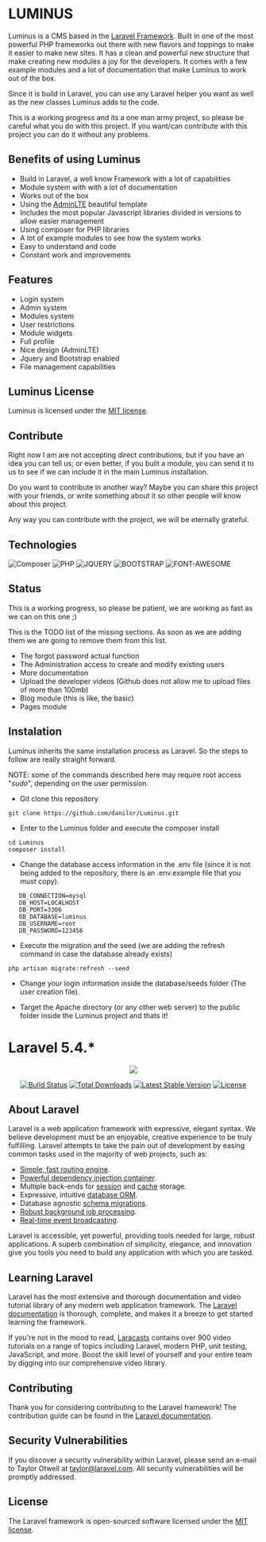 # LUMINUS

Luminus is a CMS based in the [Laravel Framework](https://laravel.com/). Built in one 
of the most powerful PHP frameworks out there with new flavors and toppings to make 
it easier to make new sites. It has a clean and powerful new structure that make creating
new modules a joy for the developers. It comes with a few example modules and a lot of documentation
that make Luminus to work out of the box.

Since it is build in Laravel, you can use any Laravel helper you want as well as the new classes
Luminus adds to the code.

This is a working progress and its a one man army project, so please be careful what you do with this project.
If you want/can contribute with this project you can do it without any problems.

## Benefits of using Luminus 

- Build in Laravel, a well know Framework with a lot of capabilities
- Module system with with a lot of documentation 
- Works out of the box
- Using the [AdminLTE](https://adminlte.io/themes/AdminLTE/index2.html) beautiful template
- Includes the most popular Javascript libraries divided in versions to allow easier management
- Using composer for PHP libraries
- A lot of example modules to see how the system works
- Easy to understand and code
- Constant work and improvements

## Features

- Login system
- Admin system
- Modules system
- User restrictions
- Module widgets
- Full profile
- Nice design (AdminLTE)
- Jquery and Bootstrap enabled
- File management capabilities

## Luminus License

Luminus is licensed under the [MIT license](http://opensource.org/licenses/MIT).

## Contribute

Right now I am are not accepting direct contributions, but if you have an idea you can tell us; 
or even better, if you built a module, you can send it to us to see if we can include it in
the main Luminus installation.

Do you want to contribute in another way? Maybe you can share this project with your friends, 
or write something about it so other people will know about this project. 

Any way you can contribute with the project, we will be eternally grateful.

## Technologies

![Composer](https://www.dev-metal.com/wp-content/uploads/2013/12/composer-logo-1-100x100.jpg)
![PHP](https://www.dev-metal.com/wp-content/uploads/2014/02/php-logo-1-100x100.jpg)
![JQUERY](https://www.audero.it/blog/wp-content/uploads/2013/09/jQuery-logo.png)
![BOOTSTRAP](http://www.nebula-marketing.co.uk/assets/images/bootstrap-logo.jpg)
![FONT-AWESOME](https://www.blognone.com/sites/default/files/styles/thumbnail/public/news-thumbnails/logo_51.png)


## Status

This is a working progress, so please be patient, we are working as fast as we can on this one ;)

This is the TODO list of the missing sections. As soon as we are adding them we are going to remove them from this list.

- The forgot password actual function
- The Administration access to create and modify existing users
- More documentation
- Upload the developer videos (Github does not allow me to upload files of more than 100mb)
- Blog module (this is like, the basic)
- Pages module

## Instalation

Luminus inherits the same installation process as Laravel. So the steps to follow are really straight forward.

NOTE: some of the commands described here may require root access "_sudo_", depending on the user permission.

- Git clone this repository

```
git clone https://github.com/danilor/Luminus.git
```

- Enter to the Luminus folder and execute the composer install

```
cd Luminus
composer install
```

- Change the database access information in the .env file (since it is not being added to the repository, there is an .env.example file that you must copy).
 
 ```
    DB_CONNECTION=mysql
    DB_HOST=LOCALHOST
    DB_PORT=3306
    DB_DATABASE=luminus
    DB_USERNAME=root
    DB_PASSWORD=123456
 ```

- Execute the migration and the seed (we are adding the refresh command in case the database already exists)

```
php artisan migrate:refresh --seed
```

- Change your login information inside the database/seeds folder (The user creation file).

- Target the Apache directory (or any other web server) to the public folder inside the Luminus project and thats it! 

# Laravel 5.4.*

<p align="center"><img src="https://laravel.com/assets/img/components/logo-laravel.svg"></p>

<p align="center">
<a href="https://travis-ci.org/laravel/framework"><img src="https://travis-ci.org/laravel/framework.svg" alt="Build Status"></a>
<a href="https://packagist.org/packages/laravel/framework"><img src="https://poser.pugx.org/laravel/framework/d/total.svg" alt="Total Downloads"></a>
<a href="https://packagist.org/packages/laravel/framework"><img src="https://poser.pugx.org/laravel/framework/v/stable.svg" alt="Latest Stable Version"></a>
<a href="https://packagist.org/packages/laravel/framework"><img src="https://poser.pugx.org/laravel/framework/license.svg" alt="License"></a>
</p>

## About Laravel

Laravel is a web application framework with expressive, elegant syntax. We believe development must be an enjoyable, creative experience to be truly fulfilling. Laravel attempts to take the pain out of development by easing common tasks used in the majority of web projects, such as:

- [Simple, fast routing engine](https://laravel.com/docs/routing).
- [Powerful dependency injection container](https://laravel.com/docs/container).
- Multiple back-ends for [session](https://laravel.com/docs/session) and [cache](https://laravel.com/docs/cache) storage.
- Expressive, intuitive [database ORM](https://laravel.com/docs/eloquent).
- Database agnostic [schema migrations](https://laravel.com/docs/migrations).
- [Robust background job processing](https://laravel.com/docs/queues).
- [Real-time event broadcasting](https://laravel.com/docs/broadcasting).

Laravel is accessible, yet powerful, providing tools needed for large, robust applications. A superb combination of simplicity, elegance, and innovation give you tools you need to build any application with which you are tasked.

## Learning Laravel

Laravel has the most extensive and thorough documentation and video tutorial library of any modern web application framework. The [Laravel documentation](https://laravel.com/docs) is thorough, complete, and makes it a breeze to get started learning the framework.

If you're not in the mood to read, [Laracasts](https://laracasts.com) contains over 900 video tutorials on a range of topics including Laravel, modern PHP, unit testing, JavaScript, and more. Boost the skill level of yourself and your entire team by digging into our comprehensive video library.

## Contributing

Thank you for considering contributing to the Laravel framework! The contribution guide can be found in the [Laravel documentation](http://laravel.com/docs/contributions).

## Security Vulnerabilities

If you discover a security vulnerability within Laravel, please send an e-mail to Taylor Otwell at taylor@laravel.com. All security vulnerabilities will be promptly addressed.

## License

The Laravel framework is open-sourced software licensed under the [MIT license](http://opensource.org/licenses/MIT).
